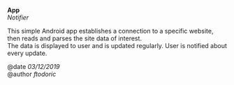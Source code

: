 __App__  
_Notifier_

This simple Android app establishes a connection to a specific website, then reads and parses the site data of interest.  
The data is displayed to user and is updated regularly. User is notified about every update.

@date _03/12/2019_  
@author _ftodoric_  
